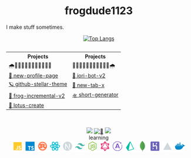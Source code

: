 <style>
  .projects-sm {
    display: none;
  }

  @media screen and (max-width: 600px) {
    .projects-sm {
      display: block;
    }
    .projects-lg {
      display: none;
    }
  }
</style>

<h1 align="center">frogdude1123</h1>
I make stuff sometimes.
<div align="center">

[![Top Langs](https://github-readme-stats.vercel.app/api/top-langs/?username=frog1123&layout=compact&bg_color=00000000&border_color=00000000&text_color=fff)](https://github.com/anuraghazra/github-readme-stats)

</div>

<div align="center">

  <div class="projects-lg" style="overflow-x:auto;">
   <table>
      <tr>
        <th>Projects</th>
        <th>Projects</th>
     </tr>
      <tr>
        <td>🌧️🍃🌴🍃🌴🍃🌴🍃🌴🍃🌴🍃</td>
        <td>🍃🌴🍃🌴🍃🌴🍃🌴🍃🌴🍃🌧️</td>
      </tr>
      <tr>
        <td><a href="https://github.com/frog1123/new-profile-page">🎉 new-profile-page</a></td>
        <td><a href="https://github.com/frog1123/iori-bot-v2">🤖 iori-bot-v2</a></td>
      </tr>
      <tr>
        <td><a href="https://github.com/frog1123/github-stellar-theme-v2">🪐 github-stellar-theme</a></td>
        <td><a href="https://github.com/frog1123/new-tab-x">🎀 new-tab-x</a></td>
      </tr>
      <tr>
        <td><a href="https://github.com/frog1123/frog-incremental-v2">🐸 frog-incremental-v2</a></td>
        <td><a href="https://github.com/frog1123/short-generator">🛸 short-generator</a></td>
      </tr>
      <tr>
        <td><a href="https://github.com/frog1123/lotus-create">🪷 lotus-create</a></td>
        <td><a href=""></a></td>
      </tr>
    </table>
  </div>

  <div class="projects-sm" style="overflow-x:auto;">
   <table>
      <tr>
        <th>Projects</th>
      </tr>
      <tr>
        <td>🌧️🍃🌴🍃🌴🍃🌴🍃🌴🍃🌧️</td>
      </tr>
      <tr><td><a href="https://github.com/frog1123/new-profile-page">🎉 new-profile-page</a></td></tr>
      <tr><td><a href="https://github.com/frog1123/iori-bot-v2">🤖 iori-bot-v2</a></td></tr>
      <tr><td><a href="https://github.com/frog1123/github-stellar-theme-v2">🪐 github-stellar-theme</a></td></tr>
      <tr><td><a href="https://github.com/frog1123/new-tab-x">🎀 new-tab-x</a></td></tr>
      <tr><td><a href="https://github.com/frog1123/frog-incremental-v2">🐸 frog-incremental-v2</a></td></tr>
      <tr><td><a href="https://github.com/frog1123/short-generator">🛸 short-generator</a></td></tr>
      <tr><td><a href="https://github.com/frog1123/lotus-create">🪷 lotus-create</a></td></tr>
    </table>
  </div>

</div>
<br/>
<br/>
<div align="center">
  <a href="https://www.youtube.com/@frogdude1123/featured"><img src="https://img.shields.io/badge/YouTube-red?style=for-the-badge&logo=youtube&logoColor=white"/></a>
  <a href="https://frogdude1123.herokuapp.com/home/"><img src="https://img.shields.io/badge/%F0%9F%8C%B4-website-grey?labelColor=d9ed92&style=for-the-badge" alt="🌴" /></a>
  <a href="https://github.com/antonkomarev/github-profile-views-counter"><img src="https://komarev.com/ghpvc/?username=frog1123&color=grey&style=for-the-badge"></a>
</div>
<div align="center">

  <div align="center">
    learning
  </div>
    <img src="https://raw.githubusercontent.com/frog1123/frog1123/main/icons/javascript.svg" width="30px" height="30px" />
    <img src="https://raw.githubusercontent.com/frog1123/frog1123/main/icons/typescript.svg" width="30px" height="30px" />
    <img src="https://raw.githubusercontent.com/frog1123/frog1123/main/icons/rust.svg" width="30px" height="30px" />
    <img src="https://raw.githubusercontent.com/frog1123/frog1123/main/icons/react.svg" width="30px" height="30px" />
    <img src="https://raw.githubusercontent.com/frog1123/frog1123/main/icons/next.svg" width="30px" height="30px" />
    <img src="https://raw.githubusercontent.com/frog1123/frog1123/main/icons/tailwindcss.svg" width="30px" height="30px" />
    <img src="https://raw.githubusercontent.com/frog1123/frog1123/main/icons/nodejs.svg" width="30px" height="30px" />
    <img src="https://raw.githubusercontent.com/frog1123/frog1123/main/icons/graphql.svg" width="30px" height="30px" />
    <img src="https://raw.githubusercontent.com/frog1123/frog1123/main/icons/apollo.svg" width="30px" height="30px" />
    <img src="https://raw.githubusercontent.com/frog1123/frog1123/main/icons/prisma.svg"  width="30px" height="30px" />
    <img src="https://raw.githubusercontent.com/frog1123/frog1123/main/icons/mongodb.png"  width="30px" height="30px" />
    <img src="https://raw.githubusercontent.com/frog1123/frog1123/main/icons/heroku.svg" width="30px" height="30px" />
    <img src="https://raw.githubusercontent.com/frog1123/frog1123/main/icons/vercel.svg" width="30px" height="30px" />
    <img src="https://raw.githubusercontent.com/frog1123/frog1123/main/icons/docker.svg" width="30px" height="30px" />
</div>
